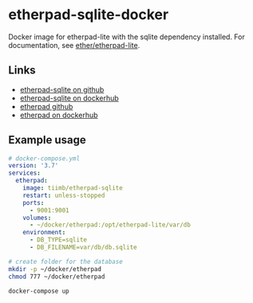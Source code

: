# etherpad-sqlite-docker

Docker image for etherpad-lite with the sqlite dependency installed.
For documentation, see [ether/etherpad-lite](https://github.com/ether/etherpad-lite).


## Links

- [etherpad-sqlite on github](https://github.com/Tiim/etherpad-sqlite-docker)
- [etherpad-sqlite on dockerhub](https://hub.docker.com/r/tiimb/etherpad-sqlite)
- [etherpad github](https://github.com/ether/etherpad-lite)
- [etherpad on dockerhub](https://hub.docker.com/r/tiimb/etherpad/etherpad)

## Example usage


```yml
# docker-compose.yml
version: '3.7'
services:
  etherpad:
    image: tiimb/etherpad-sqlite
    restart: unless-stopped
    ports:
      - 9001:9001
    volumes:
      - ~/docker/etherpad:/opt/etherpad-lite/var/db
    environment:
      - DB_TYPE=sqlite
      - DB_FILENAME=var/db/db.sqlite
```

```bash
# create folder for the database
mkdir -p ~/docker/etherpad
chmod 777 ~/docker/etherpad

docker-compose up
```
